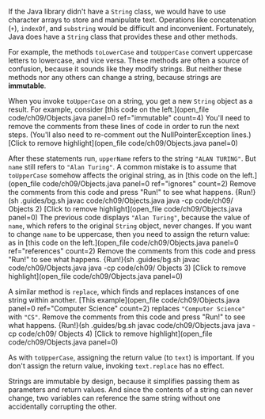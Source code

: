 If the Java library didn't have a `String` class, we would have to use character arrays to store and manipulate text. Operations like concatenation (`+`), `indexOf`, and `substring` would be difficult and inconvenient. Fortunately, Java does have a `String` class that provides these and other methods.


For example, the methods `toLowerCase` and `toUpperCase` convert uppercase letters to lowercase, and vice versa. These methods are often a source of confusion, because it sounds like they modify strings. But neither these methods nor any others can change a string, because strings are **immutable**.

When you invoke `toUpperCase` on a string, you get a new `String` object as a result. For example, consider [this code on the left.](open_file code/ch09/Objects.java panel=0 ref="immutable" count=4)
You'll need to remove the comments from these lines of code in order to run the next steps. (You'll also need to re-comment out the NullPointerException lines.)
[Click to remove highlight](open_file code/ch09/Objects.java panel=0)



After these statements run, `upperName` refers to the string `"ALAN TURING"`. But `name` still refers to `"Alan Turing"`. A common mistake is to assume that `toUpperCase` somehow affects the original string, as in [this code on the left.](open_file code/ch09/Objects.java panel=0 ref="ignores" count=2)
Remove the comments from this code and press "Run!" to see what happens. 
{Run!}(sh .guides/bg.sh javac code/ch09/Objects.java java -cp code/ch09/ Objects 2)
[Click to remove highlight](open_file code/ch09/Objects.java panel=0)
 The previous code displays `"Alan Turing"`, because the value of `name`, which refers to the original `String` object, never changes. If you want to change `name` to be uppercase, then you need to assign the return value: as in [this code on the left.](open_file code/ch09/Objects.java panel=0 ref="references" count=2)
Remove the comments from this code and press "Run!" to see what happens. 
{Run!}(sh .guides/bg.sh javac code/ch09/Objects.java java -cp code/ch09/ Objects 3)
[Click to remove highlight](open_file code/ch09/Objects.java panel=0)



A similar method is `replace`, which finds and replaces instances of one string within another. [This example](open_file code/ch09/Objects.java panel=0 ref="Computer Science" count=2) replaces `"Computer Science"` with `"CS"`.
Remove the comments from this code and press "Run!" to see what happens. 
{Run!}(sh .guides/bg.sh javac code/ch09/Objects.java java -cp code/ch09/ Objects 4)
[Click to remove highlight](open_file code/ch09/Objects.java panel=0)



As with `toUpperCase`, assigning the return value (to `text`) is important. If you don't assign the return value, invoking `text.replace` has no effect.

Strings are immutable by design, because it simplifies passing them as parameters and return values. And since the contents of a string can never change, two variables can reference the same string without one accidentally corrupting the other.